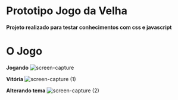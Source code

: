 # Prototipo Jogo da Velha
  **Projeto realizado para testar conhecimentos com css e javascript</h3>**
  
# O Jogo
  
**Jogando**
![screen-capture](https://user-images.githubusercontent.com/53799801/187524105-5d25212e-d3d0-4a1b-a03a-b1c25c3c28d1.gif)<br>

**Vitória**
![screen-capture (1)](https://user-images.githubusercontent.com/53799801/187524128-71377724-07b9-4d61-9df3-ce985bb49653.gif)<br>

**Alterando tema**
![screen-capture (2)](https://user-images.githubusercontent.com/53799801/187524082-f8243287-dcf8-4f40-966e-bec992acb19f.gif)<br>






